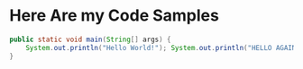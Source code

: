 # Here Are my Code Samples

```java
public static void main(String[] args) {
    System.out.println("Hello World!"); System.out.println("HELLO AGAIN!");
}
```
